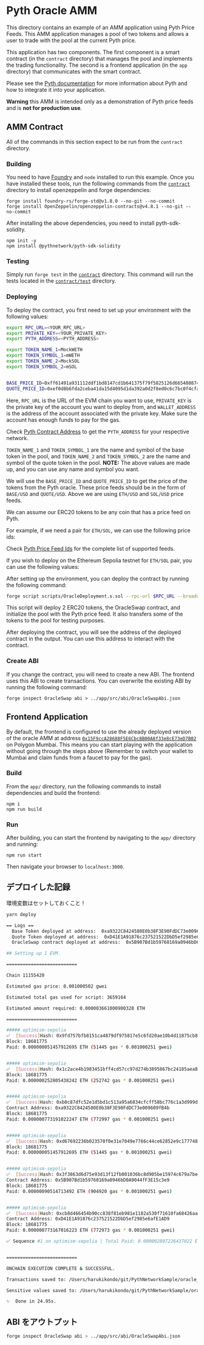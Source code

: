 # Pyth Oracle AMM

This directory contains an example of an AMM application using Pyth Price Feeds.
This AMM application manages a pool of two tokens and allows a user to trade with the pool at the current Pyth price.

This application has two components. The first component is a smart contract (in the `contract` directory) that manages the pool and implements the trading functionality.
The second is a frontend application (in the `app` directory) that communicates with the smart contract.

Please see the [Pyth documentation](https://docs.pyth.network/documentation/pythnet-price-feeds) for more information about Pyth and how to integrate it into your application.

**Warning** this AMM is intended only as a demonstration of Pyth price feeds and is **not for production use**.

## AMM Contract

All of the commands in this section expect to be run from the `contract` directory.

### Building

You need to have [Foundry](https://getfoundry.sh/) and `node` installed to run this example.
Once you have installed these tools, run the following commands from the [`contract`](./contract) directory to install openzeppelin and forge dependencies:

```
forge install foundry-rs/forge-std@v1.8.0 --no-git --no-commit
forge install OpenZeppelin/openzeppelin-contracts@v4.8.1 --no-git --no-commit
```

After installing the above dependencies, you need to install pyth-sdk-solidity.

```
npm init -y
npm install @pythnetwork/pyth-sdk-solidity
```

### Testing

Simply run `forge test` in the [`contract`](./contract) directory. This command will run the
tests located in the [`contract/test`](./contract/test) directory.

### Deploying

To deploy the contract, you first need to set up your environment with the following values:

```bash
export RPC_URL=<YOUR_RPC_URL>
export PRIVATE_KEY=<YOUR_PRIVATE_KEY>
export PYTH_ADDRESS=<PYTH_ADDRESS>

export TOKEN_NAME_1=MockWETH
export TOKEN_SYMBOL_1=mWETH
export TOKEN_NAME_2=MockSOL
export TOKEN_SYMBOL_2=mSOL


BASE_PRICE_ID=0xff61491a931112ddf1bd8147cd1b641375f79f5825126d665480874634fd0ace # ETH/USD
QUOTE_PRICE_ID=0xef0d8b6fda2ceba41da15d4095d1da392a0d2f8ed0c6c7bc0f4cfac8c280b56d # SOL/USD
```

Here, `RPC_URL` is the URL of the EVM chain you want to use, `PRIVATE_KEY` is the private key of the account you want to deploy from, and `WALLET_ADDRESS` is the address of the account associated with the private key. Make sure the account has enough funds to pay for the gas.

Check [Pyth Contract Address](https://docs.pyth.network/price-feeds/contract-addresses/evm) to get the `PYTH_ADDRESS` for your respective network.

`TOKEN_NAME_1` and `TOKEN_SYMBOL_1` are the name and symbol of the base token in the pool, and `TOKEN_NAME_2` and `TOKEN_SYMBOL_2` are the name and symbol of the quote token in the pool. **NOTE:** The above values are made up, and you can use any name and symbol you want.

We will use the `BASE_PRICE_ID` and `QUOTE_PRICE_ID` to get the price of the tokens from the Pyth oracle. These price feeds should be in the form of `BASE/USD` and `QUOTE/USD`. Above we are using `ETH/USD` and `SOL/USD` price feeds.

We can assume our ERC20 tokens to be any coin that has a price feed on Pyth.

For example, if we need a pair for `ETH/SOL`, we can use the following price ids:

Check [Pyth Price Feed Ids](https://pyth.network/developers/price-feed-ids) for the complete list of supported feeds.

If you wish to deploy on the Ethereum Sepolia testnet for `ETH/SOL` pair, you can use the following values:

After setting up the environment, you can deploy the contract by running the following command:

```bash
forge script scripts/OracleDeployment.s.sol --rpc-url $RPC_URL --broadcast
```

This script will deploy 2 ERC20 tokens, the OracleSwap contract, and initialize the pool with the Pyth price feed.
It also transfers some of the tokens to the pool for testing purposes.

After deploying the contract, you will see the address of the deployed contract in the output.
You can use this address to interact with the contract.

### Create ABI

If you change the contract, you will need to create a new ABI.
The frontend uses this ABI to create transactions.
You can overwrite the existing ABI by running the following command:

```
forge inspect OracleSwap abi > ../app/src/abi/OracleSwapAbi.json
```

## Frontend Application

By default, the frontend is configured to use the already deployed version of the oracle AMM
at address [`0x15F9ccA28688F5E6Cbc8B00A8f33e8cE73eD7B02`](https://mumbai.polygonscan.com/address/0x15F9ccA28688F5E6Cbc8B00A8f33e8cE73eD7B02) on Polygon Mumbai.
This means you can start playing with the application without going through the steps above (Remember to switch your wallet to Mumbai and claim funds from a faucet to pay for the gas).

### Build

From the `app/` directory, run the following commands to install dependencies and build the frontend:

```
npm i
npm run build
```

### Run

After building, you can start the frontend by navigating to the `app/` directory and running:

`npm run start`

Then navigate your browser to `localhost:3000`.

## デプロイした記録

環境変数はセットしておくこと！

```bash
yarn deploy
```

```bash
== Logs ==
  Base Token deployed at address:  0xa9322C8424580E0b38F3E90FdDC73e009609fB4b
  Quote Token deployed at address:  0xD41E1A91876c237521522DbD5ef2985e6afE1AD9
  OracleSwap contract deployed at address:  0x5B907Bd1b59760169a0946bD0A9044fF3E15c3e9

## Setting up 1 EVM.

==========================

Chain 11155420

Estimated gas price: 0.001000502 gwei

Estimated total gas used for script: 3659164

Estimated amount required: 0.000003661000900328 ETH

==========================

##### optimism-sepolia
✅  [Success]Hash: 0x9fd757bfb8151ca4879df975817e5c6fd20ae10b4d11875cb88f98a00ab9e9b5
Block: 18681775
Paid: 0.000000051457912695 ETH (51445 gas * 0.001000251 gwei)


##### optimism-sepolia
✅  [Success]Hash: 0x1c2ace4b1983451bff4cd57cc97d274b3895867bc24185aea88587ad54a622c4
Block: 18681775
Paid: 0.000000252805438242 ETH (252742 gas * 0.001000251 gwei)


##### optimism-sepolia
✅  [Success]Hash: 0xb0c87dfc52e1d5bd1c513a95a6834cfcff58bc776c1a3d999deb31662cd27a58
Contract Address: 0xa9322C8424580E0b38F3E90FdDC73e009609fB4b
Block: 18681775
Paid: 0.000000773191022247 ETH (772997 gas * 0.001000251 gwei)


##### optimism-sepolia
✅  [Success]Hash: 0xd67692236b023570f0e31e7049e7766c44ce62852e9c17774819dd5cabde606b
Block: 18681775
Paid: 0.000000051457912695 ETH (51445 gas * 0.001000251 gwei)


##### optimism-sepolia
✅  [Success]Hash: 0x3f3863d6d75e93d13f12fb001036bc8d905be15974c679a7be09b46e44a27d93
Contract Address: 0x5B907Bd1b59760169a0946bD0A9044fF3E15c3e9
Block: 18681775
Paid: 0.00000090514713492 ETH (904920 gas * 0.001000251 gwei)


##### optimism-sepolia
✅  [Success]Hash: 0xcb8d466454b90cc838f81eb981e1182a530f71610fa68426aa2ccfe485e17d7c
Contract Address: 0xD41E1A91876c237521522DbD5ef2985e6afE1AD9
Block: 18681775
Paid: 0.000000773167016223 ETH (772973 gas * 0.001000251 gwei)

✅ Sequence #1 on optimism-sepolia | Total Paid: 0.000002807226437022 ETH (2806522 gas * avg 0.001000251 gwei)


==========================

ONCHAIN EXECUTION COMPLETE & SUCCESSFUL.

Transactions saved to: /Users/harukikondo/git/PythNetworkSample/oracle_swap/contract/broadcast/OracleDeployment.s.sol/11155420/run-latest.json

Sensitive values saved to: /Users/harukikondo/git/PythNetworkSample/oracle_swap/contract/cache/OracleDeployment.s.sol/11155420/run-latest.json

✨  Done in 24.95s.
```

## ABI をアウトプット

```bash
forge inspect OracleSwap abi > ../app/src/abi/OracleSwapAbi.json
```
